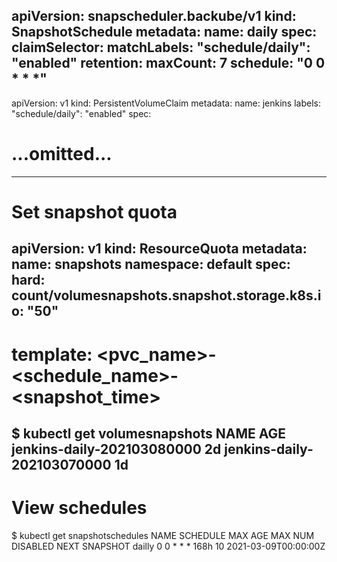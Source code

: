 apiVersion: snapscheduler.backube/v1
kind: SnapshotSchedule
metadata:
  name: daily
spec:
  claimSelector:
    matchLabels:
      "schedule/daily": "enabled"
  retention:
    maxCount: 7
  schedule: "0 0 * * *"
---
apiVersion: v1
kind: PersistentVolumeClaim
metadata:
  name: jenkins
  labels:
    "schedule/daily": "enabled"
spec:
  # ...omitted...
---
# Set snapshot quota
apiVersion: v1
kind: ResourceQuota
metadata:
  name: snapshots
  namespace: default
spec:
  hard:
    count/volumesnapshots.snapshot.storage.k8s.io: "50"
---
# template: <pvc_name>-<schedule_name>-<snapshot_time>
$ kubectl get volumesnapshots
NAME                         AGE
jenkins-daily-202103080000   2d
jenkins-daily-202103070000   1d
---
# View schedules
$ kubectl get snapshotschedules
NAME     SCHEDULE    MAX AGE   MAX NUM   DISABLED   NEXT SNAPSHOT
dailly   0 0 * * *   168h      10                   2021-03-09T00:00:00Z
